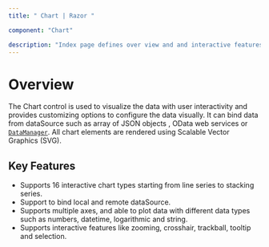 ```yaml
---
title: " Chart | Razor "

component: "Chart"

description: "Index page defines over view and and interactive features of the chart."
---
```


# Overview

The Chart control is used to visualize the data with user interactivity and provides customizing options to configure the data visually.
It can bind data from  dataSource such as array of JSON objects , OData web services or
[`DataManager`](../data/api-dataManager.html). All chart elements are
rendered using Scalable Vector Graphics (SVG).

## Key Features

* Supports 16 interactive chart types starting from line series to stacking series.
* Support to bind local and remote dataSource.
* Supports multiple axes, and able to plot data with different data types such as numbers, datetime, logarithmic and string.
* Supports interactive features like zooming, crosshair, trackball, tooltip and selection.